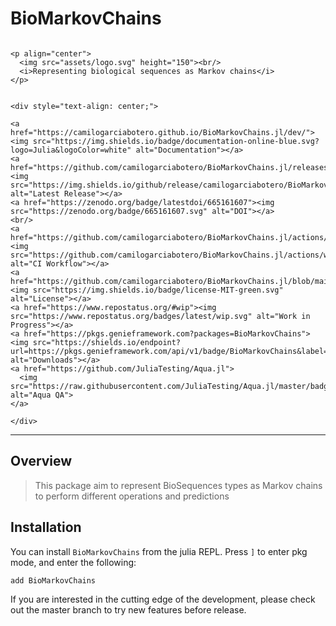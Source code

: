 # BioMarkovChains

```@raw html

<p align="center">
  <img src="assets/logo.svg" height="150"><br/>
  <i>Representing biological sequences as Markov chains</i>
</p>
```

```@raw html

<div style="text-align: center;">

<a href="https://camilogarciabotero.github.io/BioMarkovChains.jl/dev/"><img src="https://img.shields.io/badge/documentation-online-blue.svg?logo=Julia&logoColor=white" alt="Documentation"></a>
<a href="https://github.com/camilogarciabotero/BioMarkovChains.jl/releases/latest"><img src="https://img.shields.io/github/release/camilogarciabotero/BioMarkovChains.jl.svg" alt="Latest Release"></a>
<a href="https://zenodo.org/badge/latestdoi/665161607"><img src="https://zenodo.org/badge/665161607.svg" alt="DOI"></a>
<br/>
<a href="https://github.com/camilogarciabotero/BioMarkovChains.jl/actions/workflows/CI.yml"><img src="https://github.com/camilogarciabotero/BioMarkovChains.jl/actions/workflows/CI.yml/badge.svg" alt="CI Workflow"></a>
<a href="https://github.com/camilogarciabotero/BioMarkovChains.jl/blob/main/LICENSE"><img src="https://img.shields.io/badge/license-MIT-green.svg" alt="License"></a>
<a href="https://www.repostatus.org/#wip"><img src="https://www.repostatus.org/badges/latest/wip.svg" alt="Work in Progress"></a>
<a href="https://pkgs.genieframework.com?packages=BioMarkovChains"><img src="https://shields.io/endpoint?url=https://pkgs.genieframework.com/api/v1/badge/BioMarkovChains&label=downloads" alt="Downloads"></a>
<a href="https://github.com/JuliaTesting/Aqua.jl">
  <img src="https://raw.githubusercontent.com/JuliaTesting/Aqua.jl/master/badge.svg" alt="Aqua QA">
</a>

</div>

```

***

## Overview

> This package aim to represent BioSequences types as Markov chains to perform different operations and predictions

## Installation

You can install `BioMarkovChains` from the julia REPL. Press `]` to enter pkg
mode, and enter the following:

    add BioMarkovChains

If you are interested in the cutting edge of the development, please
check out the master branch to try new features before release.
